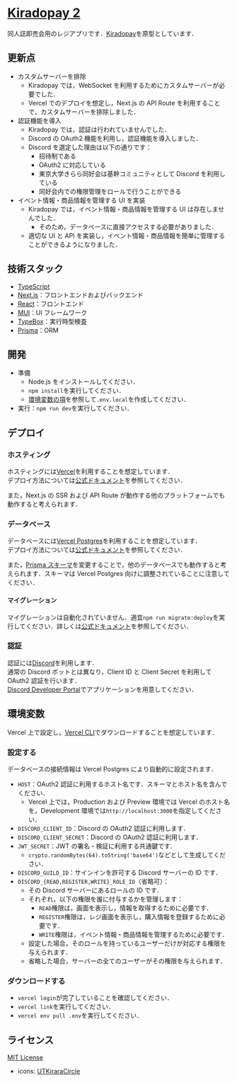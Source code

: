 # [Kiradopay 2](https://kiradopay2.vercel.app/)

同人誌即売会用のレジアプリです．[Kiradopay](https://github.com/takemar/kiradopay)を原型としています．

## 更新点

- カスタムサーバーを排除
  - Kiradopay では，WebSocket を利用するためにカスタムサーバーが必要でした．
  - Vercel でのデプロイを想定し，Next.js の API Route を利用することで，カスタムサーバーを排除しました．
- 認証機能を導入
  - Kiradopay では，認証は行われていませんでした．
  - Discord の OAuth2 機能を利用し，認証機能を導入しました．
  - Discord を選定した理由は以下の通りです：
    - 招待制である
    - OAuth2 に対応している
    - 東京大学きらら同好会は基幹コミュニティとして Discord を利用している
    - 同好会内での権限管理をロールで行うことができる
- イベント情報・商品情報を管理する UI を実装
  - Kiradopay では，イベント情報・商品情報を管理する UI は存在しませんでした．
    - そのため，データベースに直接アクセスする必要がありました．
  - 適切な UI と API を実装し，イベント情報・商品情報を簡単に管理することができるようになりました．

## 技術スタック

- [TypeScript](https://www.typescriptlang.org/)
- [Next.js](https://nextjs.org/)：フロントエンドおよびバックエンド
- [React](https://reactjs.org/)：フロントエンド
- [MUI](https://mui.com/)：UI フレームワーク
- [TypeBox](https://github.com/sinclairzx81/typebox)：実行時型検査
- [Prisma](https://www.prisma.io/)：ORM

## 開発

- 準備
  - Node.js をインストールしてください．
  - `npm install`を実行してください．
  - [環境変数の項](#環境変数)を参照して`.env.local`を作成してください．
- 実行：`npm run dev`を実行してください．

## デプロイ

### ホスティング

ホスティングには[Vercel](https://vercel.com/)を利用することを想定しています．  
デプロイ方法については[公式ドキュメント](https://vercel.com/docs/concepts/deployments/overview)を参照してください．

また，Next.js の SSR および API Route が動作する他のプラットフォームでも動作すると考えられます．

### データベース

データベースには[Vercel Postgres](https://vercel.com/docs/storage/vercel-postgres)を利用することを想定しています．  
デプロイ方法については[公式ドキュメント](https://vercel.com/docs/storage/vercel-postgres/quickstart)を参照してください．

また，[Prisma スキーマ](prisma/schema.prisma)を変更することで，他のデータベースでも動作すると考えられます．スキーマは Vercel Postgres 向けに調整されていることに注意してください．

#### マイグレーション

マイグレーションは自動化されていません．適宜`npm run migrate:deploy`を実行してください．詳しくは[公式ドキュメント](https://www.prisma.io/docs/concepts/components/prisma-migrate)を参照してください．

### 認証

認証には[Discord](https://discord.com/)を利用します．  
通常の Discord ボットとは異なり，Client ID と Client Secret を利用して OAuth2 認証を行います．  
[Discord Developer Portal](https://discord.com/developers/applications)でアプリケーションを用意してください．

## 環境変数

Vercel 上で設定し，[Vercel CLI](https://vercel.com/docs/cli)でダウンロードすることを想定しています．

### 設定する

データベースの接続情報は Vercel Postgres により自動的に設定されます．

- `HOST`：OAuth2 認証に利用するホスト名です．スキーマとホスト名を含んでください．
  - Vercel 上では，Production および Preview 環境では Vercel のホスト名を，Development 環境では`http://localhost:3000`を指定してください．
- `DISCORD_CLIENT_ID`：Discord の OAuth2 認証に利用します．
- `DISCORD_CLIENT_SECRET`：Discord の OAuth2 認証に利用します．
- `JWT_SECRET`：JWT の署名・検証に利用する共通鍵です．
  - `crypto.randomBytes(64).toString('base64')`などとして生成してください．
- `DISCORD_GUILD_ID`：サインインを許可する Discord サーバーの ID です．
- `DISCORD_{READ,REGISTER,WRITE}_ROLE_ID`（省略可）：
  - その Discord サーバーにあるロールの ID です．
  - それぞれ，以下の権限を誰に付与するかを管理します：
    - `READ`権限は，画面を表示し，情報を取得するために必要です．
    - `REGISTER`権限は，レジ画面を表示し，購入情報を登録するために必要です．
    - `WRITE`権限は，イベント情報・商品情報を管理するために必要です．
  - 設定した場合，そのロールを持っているユーザーだけが対応する権限を与えられます．
  - 省略した場合，サーバーの全てのユーザーがその権限を与えられます．

### ダウンロードする

- `vercel login`が完了していることを確認してください．
- `vercel link`を実行してください．
- `vercel env pull .env`を実行してください．

## ライセンス

[MIT License](LICENSE)

- icons: [UTKiraraCircle](https://github.com/UTKiraraCircle)
